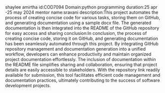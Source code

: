shaylee amirtha
id:COD7094
Domain:python programming 
duration:25 apr -25 may 2024
mentor name:sravani
description:This project automates the process of creating concise code for various tasks, storing them on GitHub, and generating documentation using a sample docx file. The generated documentation is then integrated into the README of the GitHub repository for easy access and sharing
conclusion:In conclusion, the process of creating concise code, storing it on GitHub, and generating documentation has been seamlessly automated through this project. By integrating GitHub repository management and documentation generation into a unified workflow, developers can enhance productivity and maintain organized project documentation effortlessly. The inclusion of documentation within the README file simplifies sharing and collaboration, ensuring that project details are easily accessible to stakeholders. With the repository link readily available for submission, this tool facilitates efficient code management and documentation practices, ultimately contributing to the success of software development projects.
